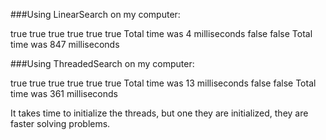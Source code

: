 ###Using LinearSearch on my computer:

true
true
true
true
true
true
Total time was 4 milliseconds
false
false
Total time was 847 milliseconds

###Using ThreadedSearch on my computer:

true
true
true
true
true
true
Total time was 13 milliseconds
false
false
Total time was 361 milliseconds

It takes time to initialize the threads, but one they are initialized, they are faster solving problems.